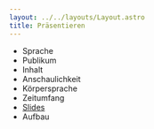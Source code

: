 ```yaml
---
layout: ../../layouts/Layout.astro
title: Präsentieren 
---
```


- Sprache
- Publikum
- Inhalt
- Anschaulichkeit
- Körpersprache
- Zeitumfang
- [Slides](../slides)
- Aufbau

